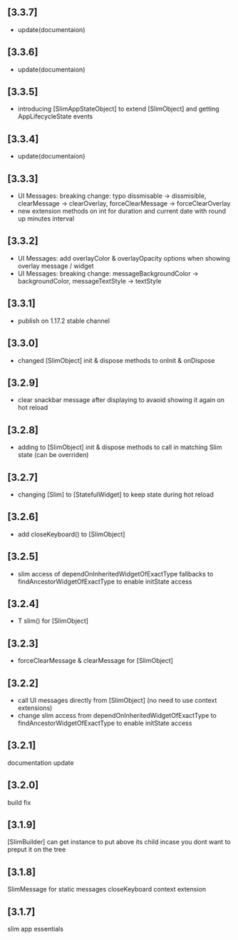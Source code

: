 ## [3.3.7]

- update(documentaion)

## [3.3.6]

- update(documentaion)

## [3.3.5]

- introducing [SlimAppStateObject] to extend [SlimObject] and getting AppLifecycleState events

## [3.3.4]

- update(documentaion)

## [3.3.3]

- UI Messages: breaking change: typo dissmisable -> dissmisible, clearMessage -> clearOverlay, forceClearMessage -> forceClearOverlay
- new extension methods on int for duration and current date with round up minutes interval

## [3.3.2]

- UI Messages: add overlayColor & overlayOpacity options when showing overlay message / widget
- UI Messages: breaking change: messageBackgroundColor -> backgroundColor, messageTextStyle -> textStyle

## [3.3.1]

- publish on 1.17.2 stable channel

## [3.3.0]

- changed [SlimObject] init & dispose methods to onInit & onDispose

## [3.2.9]

- clear snackbar message after displaying to avaoid showing it again on hot reload

## [3.2.8]

- adding to [SlimObject] init & dispose methods to call in matching Slim state (can be overriden)

## [3.2.7]

- changing [Slim] to [StatefulWidget] to keep state during hot reload

## [3.2.6]

- add closeKeyboard() to [SlimObject]

## [3.2.5]

- slim access of dependOnInheritedWidgetOfExactType fallbacks to findAncestorWidgetOfExactType to enable initState access

## [3.2.4]

- T slim<T>() for [SlimObject]

## [3.2.3]

- forceClearMessage & clearMessage for [SlimObject]

## [3.2.2]

- call UI messages directly from [SlimObject] (no need to use context extensions)
- change slim access from dependOnInheritedWidgetOfExactType to findAncestorWidgetOfExactType to enable initState access

## [3.2.1]

documentation update

## [3.2.0]

build fix

## [3.1.9]

[SlimBuilder] can get instance to put above its child incase you dont want to preput it on the tree

## [3.1.8]

SlimMessage for static messages
closeKeyboard context extension

## [3.1.7]

slim app essentials
